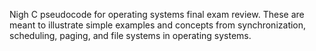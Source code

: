 Nigh C pseudocode for operating systems final exam review. These are meant to
illustrate simple examples and concepts from synchronization, scheduling,
paging, and file systems in operating systems.
